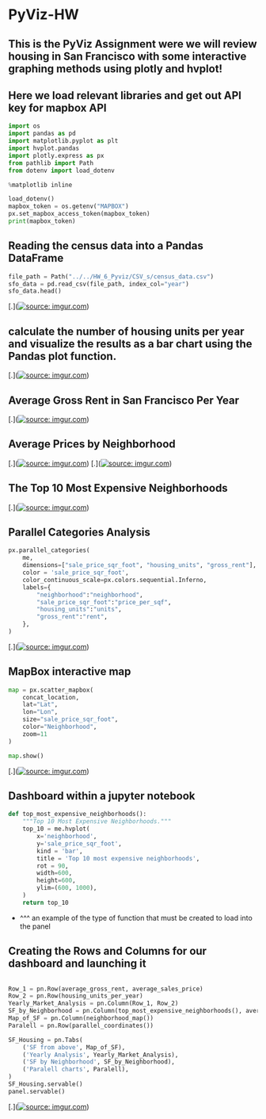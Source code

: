 # PyViz-HW #

## This is the PyViz Assignment were we will review housing in San Francisco with some interactive graphing methods using plotly and hvplot! ##

## Here we load relevant libraries and get out API key for mapbox API ## 

```python
import os
import pandas as pd
import matplotlib.pyplot as plt
import hvplot.pandas
import plotly.express as px
from pathlib import Path
from dotenv import load_dotenv

%matplotlib inline

load_dotenv()
mapbox_token = os.getenv("MAPBOX")
px.set_mapbox_access_token(mapbox_token)
print(mapbox_token)
```

## Reading the census data into a Pandas DataFrame ##

```python
file_path = Path("../../HW_6_Pyviz/CSV_s/census_data.csv")
sfo_data = pd.read_csv(file_path, index_col="year")
sfo_data.head()
```
[.](<a href="https://imgur.com/8Auf3h2"><img src="https://i.imgur.com/8Auf3h2.jpg" title="source: imgur.com" /></a>)

## calculate the number of housing units per year and visualize the results as a bar chart using the Pandas plot function. ##

[.](<a href="https://imgur.com/CTbW4Ri"><img src="https://i.imgur.com/CTbW4Ri.jpg" title="source: imgur.com" /></a>)

## Average Gross Rent in San Francisco Per Year ##

[.](<a href="https://imgur.com/xOYAXVY"><img src="https://i.imgur.com/xOYAXVY.jpg" title="source: imgur.com" /></a>)

## Average Prices by Neighborhood ## 

[.](<a href="https://imgur.com/uPQIpWV"><img src="https://i.imgur.com/uPQIpWV.jpg" title="source: imgur.com" /></a>)
[.](<a href="https://imgur.com/974mmwM"><img src="https://i.imgur.com/974mmwM.png" title="source: imgur.com" /></a>)

## The Top 10 Most Expensive Neighborhoods ##

[.](<a href="https://imgur.com/LuSJkKJ"><img src="https://i.imgur.com/LuSJkKJ.png" title="source: imgur.com" /></a>)

## Parallel Categories Analysis ##

```python
px.parallel_categories(
    me,
    dimensions=["sale_price_sqr_foot", "housing_units", "gross_rent"],
    color = 'sale_price_sqr_foot',
    color_continuous_scale=px.colors.sequential.Inferno,
    labels={
        "neighborhood":"neighborhood",
        "sale_price_sqr_foot":"price_per_sqf",
        "housing_units":"units",
        "gross_rent":"rent",
    },
)
```
[.](<a href="https://imgur.com/7w1p0vy"><img src="https://i.imgur.com/7w1p0vy.png" title="source: imgur.com" /></a>)

## MapBox interactive map ##

```python
map = px.scatter_mapbox(
    concat_location,
    lat="Lat",
    lon="Lon",
    size="sale_price_sqr_foot",
    color="Neighborhood",
    zoom=11
)

map.show()
```

[.](<a href="https://imgur.com/3MyJlt5"><img src="https://i.imgur.com/3MyJlt5.png" title="source: imgur.com" /></a>)

## Dashboard within a jupyter notebook ##

```python
def top_most_expensive_neighborhoods():
    """Top 10 Most Expensive Neighborhoods."""
    top_10 = me.hvplot(
        x='neighborhood',
        y='sale_price_sqr_foot',
        kind = 'bar',
        title = 'Top 10 most expensive neighborhoods',
        rot = 90,
        width=600,
        height=600,
        ylim=(600, 1000),
    )
    return top_10
```
 - ^^^ an example of the type of function that must be created to load into the panel
 
 ## Creating the Rows and Columns for our dashboard and launching it ##

```python

Row_1 = pn.Row(average_gross_rent, average_sales_price)
Row_2 = pn.Row(housing_units_per_year)
Yearly_Market_Analysis = pn.Column(Row_1, Row_2)
SF_by_Neighborhood = pn.Column(top_most_expensive_neighborhoods(), average_price_by_neighborhood())
Map_of_SF = pn.Column(neighborhood_map())
Paralell = pn.Row(parallel_coordinates())

SF_Housing = pn.Tabs(
    ('SF from above', Map_of_SF),
    ('Yearly Analysis', Yearly_Market_Analysis),
    ('SF by Neighborhood', SF_by_Neighborhood),
    ('Paralell charts', Paralell),
)
SF_Housing.servable()
panel.servable()
```

[.](<a href="https://imgur.com/HqSCs5U"><img src="https://i.imgur.com/HqSCs5U.gif" title="source: imgur.com" /></a>)
